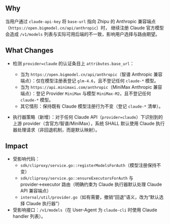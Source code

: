 ## Why
当用户通过 `claude-api-key` 将 `base-url` 指向 Zhipu 的 Anthropic 兼容端点（`https://open.bigmodel.cn/api/anthropic`）时，
继续注册 Claude 官方模型会造成 `/v1/models` 列表与实际可用后端的不一致，影响用户选择与路由期望。

## What Changes
- 检测 `provider=claude` 的认证条目上 `attributes.base_url`：
  - 当为 `https://open.bigmodel.cn/api/anthropic`（智谱 Anthropic 兼容端点）：仅在模型注册表登记 `glm-4.6`，且不登记任何 `claude-*` 模型。
  - 当为 `https://api.minimaxi.com/anthropic`（MiniMax Anthropic 兼容端点）：登记 Provider `MiniMax` 与模型 `MiniMax-M2`，且不登记任何 `claude-*` 模型。
  - 其它情形：保持既有 Claude 模型注册行为不变（登记 `claude-*` 清单）。

- 执行器策略（新增）：对于任何 Claude API（`provider=claude`）下识别到的上游 provider（含官方/智谱/MiniMax），系统 SHALL 默认使用 Claude 执行器处理请求（非回退机制，而是默认映射）。

## Impact
- 受影响代码：
  - `sdk/cliproxy/service.go::registerModelsForAuth`（模型注册保持不变）
  - `sdk/cliproxy/service.go::ensureExecutorsForAuth` 与 provider→executor 路由（明确约束为 Claude 执行器默认处理 Claude API 兼容端点）
  - `internal/util/provider.go`（如有需要，撤销“回退”语义，改为“默认选择 Claude 执行器”）
- 受影响接口：`/v1/models`（在 User-Agent 为 `claude-cli` 时使用 Claude handler 列表）。
